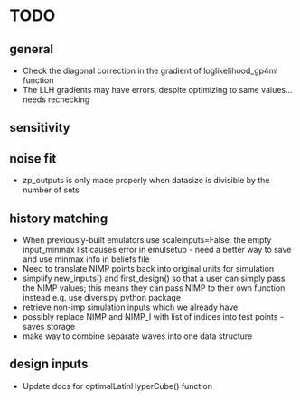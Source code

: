 # TODO

## general
* Check the diagonal correction in the gradient of loglikelihood_gp4ml function
* The LLH gradients may have errors, despite optimizing to same values... needs rechecking


## sensitivity


## noise fit
* zp_outputs is only made properly when datasize is divisible by the number of sets


## history matching
* When previously-built emulators use scaleinputs=False, the empty input_minmax list causes error in emulsetup - need a better way to save and use minmax info in beliefs file
* Need to translate NIMP points back into original units for simulation
* simplify new_inputs() and first_design() so that a user can simply pass the NIMP values; this means they can pass NIMP to their own function instead e.g. use diversipy python package
* retrieve non-imp simulation inputs which we already have
* possibly replace NIMP and NIMP_I with list of indices into test points - saves storage
* make way to combine separate waves into one data structure


## design inputs
* Update docs for optimalLatinHyperCube() function
